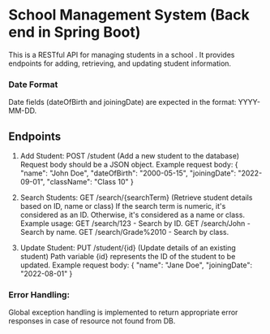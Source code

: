 # School Management System (Back end in Spring Boot)
This is a RESTful API for managing students in a school . 
It provides endpoints for adding, retrieving, and updating student information.

### Date Format
Date fields (dateOfBirth and joiningDate) are expected in the format: YYYY-MM-DD.

## Endpoints

1. Add Student: POST /student  (Add a new student to the database)
Request body should be a JSON object.
Example request body:
    {
    "name": "John Doe",
    "dateOfBirth": "2000-05-15",
    "joiningDate": "2022-09-01",
    "className": "Class  10"
    }

2. Search Students: GET /search/{searchTerm}  (Retrieve student details based on ID, name or class)
If the search term is numeric, it's considered as an ID. Otherwise, it's considered as a name or class.
Example usage:
GET /search/123 - Search by ID.
GET /search/John - Search by name.
GET /search/Grade%2010 - Search by class.

3. Update Student: PUT /student/{id} (Update details of an existing student)
Path variable {id} represents the ID of the student to be updated.
Example request body:
{
"name": "Jane Doe",
"joiningDate": "2022-08-01"
}

### Error Handling:
Global exception handling is implemented to return appropriate error responses in case of resource not found from DB.